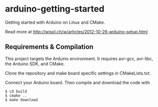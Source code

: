 # arduino-getting-started

Getting started with Arduino on Linux and CMake. 

Read more at http://wisol.ch/w/articles/2012-10-26-arduino-setup.html

## Requirements & Compilation

This project targets the Arduino environment. It requires avr-gcc, avr-libc, the Arduino SDK, and CMake.

Clone the repository and make board specific settings in CMakeLists.txt.

Connect your Arduino board. Then compile and download the code with

	$ cd build
	$ cmake ..
	$ make download
